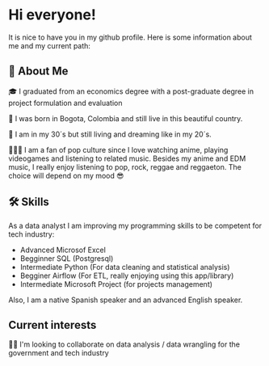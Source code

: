 
# Hi everyone!

It is nice to have you in my github profile.
Here is some information about me and my current path:



## 🚀 About Me
🎓 I graduated from an economics degree with a post-graduate degree in project formulation and evaluation 

📍 I was born in Bogota, Colombia and still live in this beautiful country.

🌱 I am in my 30´s but still living and dreaming like in my 20´s.

🦸🏻‍♀️ I am a fan of pop culture since I love watching anime, playing videogames and listening to related music.
Besides my anime and EDM music, I really enjoy listening to pop, rock, reggae and reggaeton. The choice will depend on my mood 😎


## 🛠 Skills

As a data analyst I am improving my programming skills to be competent for tech industry:

- Advanced Microsof Excel
- Begginner SQL (Postgresql)
- Intermediate Python (For data cleaning and statistical analysis)
- Begginer Airflow (For ETL, really enjoying using this app/library)
- Intermediate Microsoft Project (for projects management)

Also, I am a native Spanish speaker and an advanced English speaker.



## Current interests

👯‍♀️ I'm looking to collaborate on data analysis / data wrangling for the government and tech industry


